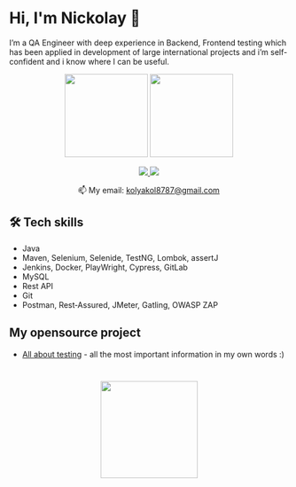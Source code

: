 # Hi, I'm Nickolay 👋
I’m a QA Engineer with deep experience in Backend, Frontend testing which has been applied in development of large international projects and i’m self-confident and i know where I can be useful.

<p align='center'>
   <a href="https://github-readme-stats.vercel.app/api?username=nick8787&show_icons=true&count_private=true"><img
           height=150
           src="https://github-readme-stats.vercel.app/api?username=nick8787&show_icons=true&count_private=true"/></a>
   <a href="https://github.com/romankh3/github-readme-stats"><img height=150
                                                                  src="https://github-readme-stats.vercel.app/api/top-langs/?username=nick8787&layout=compact"/></a>
</p>

<p align='center'>
   <a href="https://www.linkedin.com/in/mykola-shchypailo-284997297/">
       <img src="https://img.shields.io/badge/linkedin-%230077B5.svg?&style=for-the-badge&logo=linkedin&logoColor=white"/>
   </a>
   <a href="https://t.me/nick8787" target = "_blank">
       <img src="https://img.shields.io/badge/Telegram-2CA5E0?style=for-the-badge&logo=telegram&logoColor=white"/>
   </a>
<p align='center'>
   📫 My email: <a href='mailto:kolyakol8787@gmail.com'>kolyakol8787@gmail.com</a>
</p>


## 🛠 Tech skills
*   Java
*   Maven, Selenium, Selenide, TestNG, Lombok, assertJ
*   Jenkins, Docker, PlayWright, Cypress, GitLab
*   MySQL
*   Rest API
*   Git
*   Postman, Rest‑Assured, JMeter, Gatling, OWASP ZAP

## My opensource project

*   [All about testing](https://www.testing87.online/) - all the most important information in my own words :)

<div align="center" style="margin: 40px 0">
   <a href="https://github.com/nick8787/github-profile-views-counter">
       <img width="175px" src="https://komarev.com/ghpvc/?username=nick8787&color=DE002D">
   </a>
</div>
